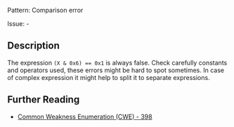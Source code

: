 Pattern: Comparison error

Issue: -

## Description

The expression `(X & 0x6) == 0x1` is always false. Check carefully constants and operators used, these errors might be hard to spot sometimes. In case of complex expression it might help to split it to separate expressions.

## Further Reading

* [Common Weakness Enumeration (CWE) - 398](https://cwe.mitre.org/data/definitions/398.html)